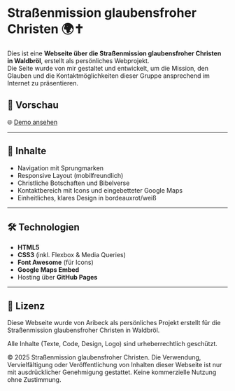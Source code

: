 # Straßenmission glaubensfroher Christen 🌍✝️

Dies ist eine **Webseite über die Straßenmission glaubensfroher Christen in Waldbröl**, erstellt als persönliches Webprojekt.  
Die Seite wurde von mir gestaltet und entwickelt, um die Mission, den Glauben und die Kontaktmöglichkeiten dieser Gruppe ansprechend im Internet zu präsentieren.

## 🔎 Vorschau

🌐 [Demo ansehen](https://aribeck.github.io/Stra-enmission/)  

---

## 📂 Inhalte

- Navigation mit Sprungmarken
- Responsive Layout (mobilfreundlich)
- Christliche Botschaften und Bibelverse
- Kontaktbereich mit Icons und eingebetteter Google Maps
- Einheitliches, klares Design in bordeauxrot/weiß

---

## 🛠️ Technologien

- **HTML5**
- **CSS3** (inkl. Flexbox & Media Queries)
- **Font Awesome** (für Icons)
- **Google Maps Embed**
- Hosting über **GitHub Pages**

---

## 📜 Lizenz

Diese Webseite wurde von Aribeck als persönliches Projekt erstellt
für die Straßenmission glaubensfroher Christen in Waldbröl.

Alle Inhalte (Texte, Code, Design, Logo) sind urheberrechtlich geschützt.

© 2025 Straßenmission glaubensfroher Christen.
Die Verwendung, Vervielfältigung oder Veröffentlichung von Inhalten dieser Webseite ist
nur mit ausdrücklicher Genehmigung gestattet. Keine kommerzielle Nutzung ohne Zustimmung.